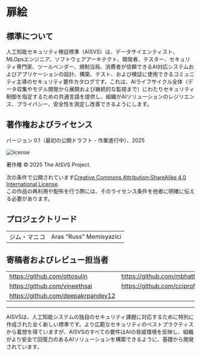 # 扉絵

## 標準について

人工知能セキュリティ検証標準（AISVS）は、データサイエンティスト、MLOpsエンジニア、ソフトウェアアーキテクト、開発者、テスター、セキュリティ専門家、ツールベンダー、規制当局、消費者が信頼できるAI対応システムおよびアプリケーションの設計、構築、テスト、および検証に使用できるコミュニティ主導のセキュリティ要件カタログです。これは、AIライフサイクル全体（データ収集やモデル開発から展開および継続的な監視まで）にわたりセキュリティ制御を指定するための共通言語を提供し、組織がAIソリューションのレジリエンス、プライバシー、安全性を測定し改善できるようにします。

## 著作権およびライセンス

バージョン 0.1（最初の公開ドラフト - 作業進行中）、2025  

![license](../images/license.png)

著作権 © 2025 The AISVS Project.  

次の条件で公開されています[Creative Commons Attribution‑ShareAlike 4.0 International License](https://creativecommons.org/licenses/by-sa/4.0/).  
この作品の再利用や配布を行う際には、そのライセンス条件を他者に明確に伝える必要があります。

## プロジェクトリード

|        |                         |
| ------ | ----------------------- |
| ジム・マニコ | Aras “Russ” Memisyazici |

## 寄稿者およびレビュー担当者

|                                    |                             |
| ---------------------------------- | --------------------------- |
| https://github.com/ottosulin       | https://github.com/mbhatt1  |
| https://github.com/vineethsai      | https://github.com/cciprofm |
| https://github.com/deepakrpandey12 |                             |

---

AISVSは、人工知能システムの独自のセキュリティ課題に対応するために特別に作成された全く新しい標準です。より広範なセキュリティのベストプラクティスから着想を得ていますが、AISVSのすべての要件はAIの脅威環境を反映し、組織がより安全で回復力のあるAIソリューションを構築できるように、基礎から開発されています。

